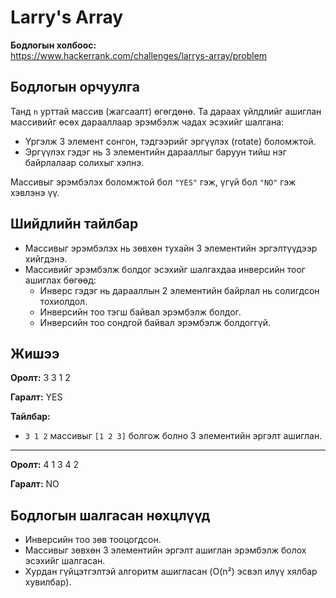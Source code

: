 # Larry's Array

**Бодлогын холбоос:**  
https://www.hackerrank.com/challenges/larrys-array/problem

## Бодлогын орчуулга

Танд `n` урттай массив (жагсаалт) өгөгдөнө. Та дараах үйлдлийг ашиглан массивийг өсөх дарааллаар эрэмбэлж чадах эсэхийг шалгана:

- Үргэлж 3 элемент сонгон, тэдгээрийг эргүүлэх (rotate) боломжтой.
- Эргүүлэх гэдэг нь 3 элементийн дарааллыг баруун тийш нэг байрлалаар солихыг хэлнэ.

Массивыг эрэмбэлэх боломжтой бол `"YES"` гэж, үгүй бол `"NO"` гэж хэвлэнэ үү.

## Шийдлийн тайлбар

- Массивыг эрэмбэлэх нь зөвхөн тухайн 3 элементийн эргэлтүүдээр хийгдэнэ.
- Массивийг эрэмбэлж болдог эсэхийг шалгахдаа инверсийн тоог ашиглах бөгөөд:
  - Инверс гэдэг нь дарааллын 2 элементийн байрлал нь солигдсон тохиолдол.
  - Инверсийн тоо тэгш байвал эрэмбэлж болдог.
  - Инверсийн тоо сондгой байвал эрэмбэлж болдоггүй.

## Жишээ

**Оролт:**
3
3 1 2

**Гаралт:**
YES

**Тайлбар:**

- `3 1 2` массивыг `[1 2 3]` болгож болно 3 элементийн эргэлт ашиглан.

---

**Оролт:**
4
1 3 4 2

**Гаралт:**
NO

## Бодлогын шалгасан нөхцлүүд

- Инверсийн тоо зөв тооцогдсон.
- Массивыг зөвхөн 3 элементийн эргэлт ашиглан эрэмбэлж болох эсэхийг шалгасан.
- Хурдан гүйцэтгэлтэй алгоритм ашигласан (O(n²) эсвэл илүү хялбар хувилбар).
